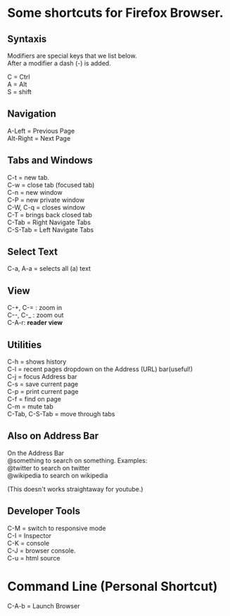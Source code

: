 # Some shortcuts for Firefox Browser.   
   
## Syntaxis   
Modifiers are special keys that we list below.   
After a modifier a dash (-) is added.    

C = Ctrl   
A = Alt   
S = shift   
     
## Navigation   
A-Left = Previous Page   
Alt-Right = Next Page   
   
## Tabs and Windows  
C-t = new tab.   
C-w = close tab (focused tab)   
C-n = new window   
C-P = new private window   
C-W, C-q = closes window    
C-T = brings back closed tab   
C-Tab = Right Navigate Tabs   
C-S-Tab = Left Navigate Tabs   
  
## Select Text   
C-a, A-a = selects all (a) text   
   
## View   
C-+, C-= : zoom in   
C--, C-_ : zoom out   
C-A-r: **reader view**   

## Utilities   
C-h = shows history   
C-l = recent pages dropdown on the Address (URL) bar(useful!)   
C-j = focus Address bar    
C-s = save current page   
C-p = print current page   
C-f = find on page   
C-m = mute tab   
C-Tab, C-S-Tab = move through tabs   
   
## Also on Address Bar   
On the Address Bar   
@something to search on something. Examples:   
@twitter to search on twitter   
@wikipedia to search on wikipedia   
   
(This doesn't works straightaway for youtube.)   
   
## Developer Tools   
C-M = switch to responsive mode   
C-I = Inspector   
C-K = console   
C-J = browser console.   
C-u = html source   
   
# Command Line (Personal Shortcut)   
C-A-b = Launch Browser   
